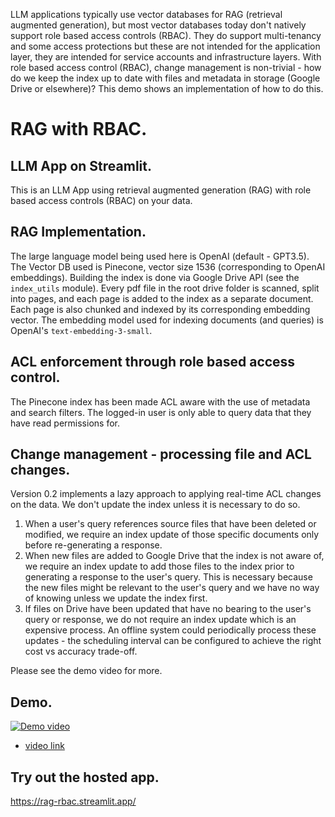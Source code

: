 LLM applications typically use vector databases for RAG (retrieval augmented generation), but most vector databases today don't
natively support role based access controls (RBAC). They do support multi-tenancy and some access protections but these are not intended for the application layer, they are intended for service accounts and infrastructure layers. With role based access control (RBAC), change management is non-trivial - how do we keep the index up to date with files and metadata in storage (Google Drive or elsewhere)? This demo shows an implementation of how to do this. 

# RAG with RBAC.

## LLM App on Streamlit.
This is an LLM App using retrieval augmented generation (RAG) with role based access controls (RBAC) on your data.

## RAG Implementation.
The large language model being used here is OpenAI (default - GPT3.5).
The Vector DB used is Pinecone, vector size 1536 (corresponding to OpenAI embeddings).
Building the index is done via Google Drive API (see the `index_utils` module). Every pdf file in the root drive folder is scanned, split into pages, and each page is added to the index as a separate document. Each page is also chunked and indexed by its corresponding embedding vector.
The embedding model used for indexing documents (and queries) is OpenAI's `text-embedding-3-small`.

## ACL enforcement through role based access control.
The Pinecone index has been made ACL aware with the use of metadata and search filters.
The logged-in user is only able to query data that they have read permissions for.

## Change management - processing file and ACL changes.
Version 0.2 implements a lazy approach to applying real-time ACL changes on the data.
We don't update the index unless it is necessary to do so.
  1. When a user's query references source files that have been deleted or modified, we require an index update of those specific documents only before re-generating a response.
  2. When new files are added to Google Drive that the index is not aware of, we require an index update to add those files to the index prior to generating a response to the user's query. This is necessary because the new files might be relevant to the user's query and we have no way of knowing unless we update the index first.
  3. If files on Drive have been updated that have no bearing to the user's query or response, we do not require an index update which is an expensive process. An offline system could periodically process these updates - the scheduling interval can be configured to achieve the right cost vs accuracy trade-off.

Please see the demo video for more.

## Demo.

[![Demo video](https://img.youtube.com/vi/zKCrEXEBQGY/0.jpg)](https://www.youtube.com/watch?v=zKCrEXEBQGY)

  * [video link](https://www.youtube.com/watch?v=zKCrEXEBQGY)


## Try out the hosted app.
https://rag-rbac.streamlit.app/

